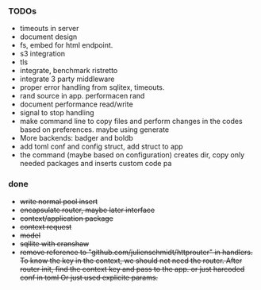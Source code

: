 ### TODOs

- timeouts in server 
- document design
- fs, embed for html endpoint.
- s3 integration
- tls
- integrate, benchmark ristretto
- integrate 3 party middleware
- proper error handling from sqlitex, timeouts.
- rand source in app. performacen rand
- document performance read/write 
- signal to stop handling
- make command line to copy files and perform changes in the codes based on preferences. maybe using generate
- More backends: badger and boldb
- add toml conf and config struct, add struct to app
- the command (maybe based on configuration) creates dir, copy only needed packages and inserts custom code pa

### done

- ~~write normal pool insert~~
- ~~encapsulate router, maybe later interface~~
- ~~context/application package~~
- ~~context request~~
- ~~model~~
- ~~sqllite with cranshaw~~
- ~~remove reference to "github.com/julienschmidt/httprouter" in handlers. To
  know the key in the context, we should not need the router. After router
  init, find the context key and pass to the app. or just harcoded conf in toml
  Or just used explicite params.~~
